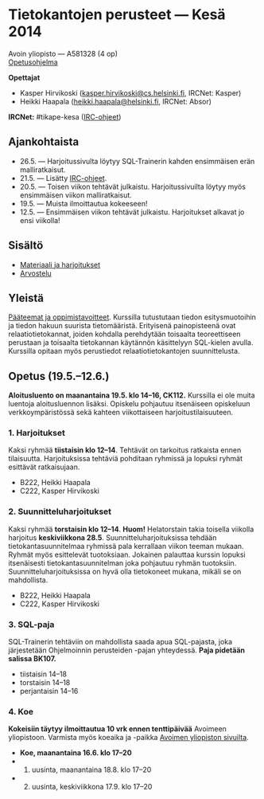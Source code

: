Tietokantojen perusteet — Kesä 2014
=====================================================

Avoin yliopisto — A581328 (4 op)  
[Opetusohjelma](http://www.avoinyliopisto.fi/fi-FI/Opetustarjonta/StudyUnit.aspx?StudyUnitID=c0329f53-63a1-4ae1-9c0d-cd9cef4a0b24)

**Opettajat**

* Kasper Hirvikoski (kasper.hirvikoski@cs.helsinki.fi, IRCNet: Kasper)
* Heikki Haapala (heikki.haapala@helsinki.fi, IRCNet: Absor)

**IRCNet:** #tikape-kesa ([IRC-ohjeet](irc.md))

## Ajankohtaista

* 26.5. — Harjoitussivulta löytyy SQL-Trainerin kahden ensimmäisen erän malliratkaisut.
* 21.5. — Lisätty [IRC-ohjeet](irc.md).
* 20.5. — Toisen viikon tehtävät julkaistu. Harjoitussivuilta löytyy myös ensimmäisen viikon malliratkaisut.
* 19.5. — Muista ilmoittautua kokeeseen!
* 12.5. — Ensimmäisen viikon tehtävät julkaistu. Harjoitukset alkavat jo ensi viikolla!

## Sisältö

* [Materiaali ja harjoitukset](materiaali-ja-harjoitukset.md)
* [Arvostelu](arvostelu.md)

## Yleistä

[Pääteemat ja oppimistavoitteet](http://www.cs.helsinki.fi/courses/581328/matriisi). Kurssilla tutustutaan tiedon esitysmuotoihin ja tiedon hakuun suurista tietomääristä. Erityisenä painopisteenä ovat relaatiotietokannat, joiden kohdalla perehdytään toisaalta teoreettiseen perustaan ja toisaalta tietokannan käytännön käsittelyyn SQL-kielen avulla. Kurssilla opitaan myös perustiedot relaatiotietokantojen suunnittelusta.

## Opetus (19.5.–12.6.)

**Aloitusluento on maanantaina 19.5. klo 14–16, CK112.** Kurssilla ei ole muita luentoja aloitusluennon lisäksi. Opiskelu pohjautuu itsenäiseen opiskeluun verkkoympäristössä sekä kahteen viikottaiseen harjoitustilaisuuteen.

### 1. Harjoitukset

Kaksi ryhmää **tiistaisin klo 12–14**. Tehtävät on tarkoitus ratkaista ennen tilaisuutta. Harjoituksissa tehtäviä pohditaan ryhmissä ja lopuksi ryhmät esittävät ratkaisujaan.

* B222, Heikki Haapala
* C222, Kasper Hirvikoski

### 2. Suunnitteluharjoitukset

Kaksi ryhmää **torstaisin klo 12–14**. **Huom!** Helatorstain takia toisella viikolla harjoitus **keskiviikkona 28.5**. Suunnitteluharjoituksissa tehdään tietokantasuunnitelmaa ryhmissä pala kerrallaan viikon teeman mukaan. Ryhmät myös esittelevät tuotoksiaan. Jokainen palauttaa kurssin lopuksi itsenäisesti tietokantasuunnitelman joka pohjautuu ryhmän tuotoksiin. Suunnitteluharjoituksissa on hyvä olla tietokoneet mukana, mikäli se on mahdollista.

* B222, Heikki Haapala
* C222, Kasper Hirvikoski

### 3. SQL-paja

SQL-Trainerin tehtäviin on mahdollista saada apua SQL-pajasta, joka järjestetään Ohjelmoinnin perusteiden -pajan yhteydessä. **Paja pidetään salissa BK107.**

* tiistaisin 14–18
* torstaisin 14–18
* perjantaisin 14–16

### 4. Koe

**Kokeisiin täytyy ilmoittautua 10 vrk ennen tenttipäivää** Avoimeen yliopistoon. Varmista myös koeaika ja -paikka [Avoimen yliopiston sivuilta](http://www.avoinyliopisto.fi/fi-FI/Opetustarjonta/StudyUnit.aspx?StudyUnitID=c0329f53-63a1-4ae1-9c0d-cd9cef4a0b24).

* **Koe, maanantaina 16.6. klo 17–20**
* 1. uusinta, maanantaina 18.8. klo 17–20
* 2. uusinta, keskiviikkona 17.9. klo 17–20
